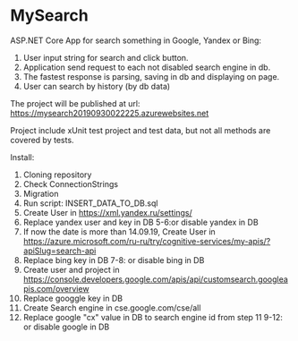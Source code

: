 # MySearch
ASP.NET Core App for search something in Google, Yandex or Bing:
1. User input string for search and click button.
2. Application send request to each not disabled search engine in db.
3. The fastest response is parsing, saving in db and displaying on page.
4. User can search by history (by db data)

The project will be published at url: https://mysearch20190930022225.azurewebsites.net

Project include xUnit test project and test data, but not all methods are covered by tests.

Install:
1. Cloning repository
2. Check ConnectionStrings
3. Migration
4. Run script: INSERT_DATA_TO_DB.sql
5. Create User in https://xml.yandex.ru/settings/
6. Replace yandex user and key in DB
5-6:or disable yandex in DB
7. If now the date is more than 14.09.19, Create User in https://azure.microsoft.com/ru-ru/try/cognitive-services/my-apis/?apiSlug=search-api
8. Replace bing key in DB
7-8: or disable bing in DB
9. Create user and project in https://console.developers.google.com/apis/api/customsearch.googleapis.com/overview
10. Replace googgle key in DB
11. Create Search engine in cse.google.com/cse/all
12. Replace google "cx" value in DB to search engine id from step 11
9-12: or disable google in DB